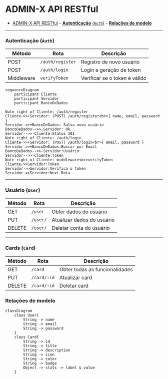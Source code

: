 # ADMIN-X API RESTful

- [ADMIN-X API RESTful](#admin-x-api-restful) - [**Autenticação** (`Auth`)](#autenticação-auth) - [**Relações de modelo**](#relações-de-modelo)

---

### **Autenticação** (`Auth`)

| Método     | Rota             | Descrição                     |
| ---------- | ---------------- | ----------------------------- |
| POST       | `/auth/register` | Registro de novo usuário      |
| POST       | `/auth/login`    | Login e geração de token      |
| Middleware | `verifyToken`    | Verificar se o token é válido |

```mermaid
sequenceDiagram
    participant Cliente
    participant Servidor
    participant BancoDeDados

Note right of Cliente: /auth/register
Cliente->>+Servidor: (POST) /auth/register<br>{ name, email, password }
Servidor->>+BancoDeDados: Salva novo usuário
BancoDeDados-->>-Servidor: Ok
Servidor-->>-Cliente:Status 201
Note right of Cliente: /auth/login
Cliente->>+Servidor: (POST) /auth/login<br>{ email, password }
Servidor->>+BancoDeDados:Buscar por Email
BancoDeDados-->>-Servidor:Usuário
Servidor-->>-Cliente:Token
Note right of Cliente: middleware<br>verifyToken
Cliente->>Servidor:Token
Servidor->>Servidor:Verifica o token
Servidor->>Servidor:Next Rota
```

---

### **Usuário** (`User`)

| Método | Rota     | Descrição                  |
| ------ | -------- | -------------------------- |
| GET    | `/user`  | Obter dados do usuário     |
| PUT    | `/user/` | Atualizar dados do usuário |
| DELETE | `/user/` | Deletar conta do usuário   |

---

### **Cards** (`Card`)

| Método | Rota        | Descrição                      |
| ------ | ----------- | ------------------------------ |
| GET    | `/card`     | Obter todas as funcionalidades |
| PUT    | `/card/:id` | Atualizar card                 |
| DELETE | `/card/:id` | Deletar card                   |

### **Relações de modelo**

```mermaid
classDiagram
    class User{
        String -> name
        String -> email
        String -> password
    }
    class Card{
        String -> id
        String -> title
        String -> description
        String -> icon
        String -> color
        String -> badge
        Object -> stats -> label & value
    }
```
